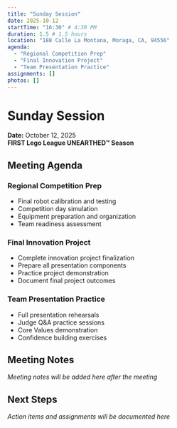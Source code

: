```yaml
---
title: "Sunday Session"
date: 2025-10-12
startTime: "16:30" # 4:30 PM
duration: 1.5 # 1.5 hours
location: "188 Calle La Montana, Moraga, CA, 94556"
agenda:
  - "Regional Competition Prep"
  - "Final Innovation Project"
  - "Team Presentation Practice"
assignments: []
photos: []
---
```


# Sunday Session
**Date:** October 12, 2025  
**FIRST Lego League UNEARTHED™ Season**

## Meeting Agenda

### Regional Competition Prep
- Final robot calibration and testing
- Competition day simulation
- Equipment preparation and organization
- Team readiness assessment

### Final Innovation Project
- Complete innovation project finalization
- Prepare all presentation components
- Practice project demonstration
- Document final project outcomes

### Team Presentation Practice
- Full presentation rehearsals
- Judge Q&A practice sessions
- Core Values demonstration
- Confidence building exercises

## Meeting Notes

*Meeting notes will be added here after the meeting*

## Next Steps

*Action items and assignments will be documented here*